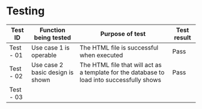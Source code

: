 # Testing
| Test ID | Function being tested | Purpose of test | Test result | 
| ------- | --------------------- | --------------- | ----------- |
| Test - 01 | Use case 1 is operable | The HTML file is successful when executed | Pass |
| Test - 02 | Use case 2 basic design is shown | The HTML file that will act as a template for the database to load into successfully shows | Pass |
| Test - 03 | 
